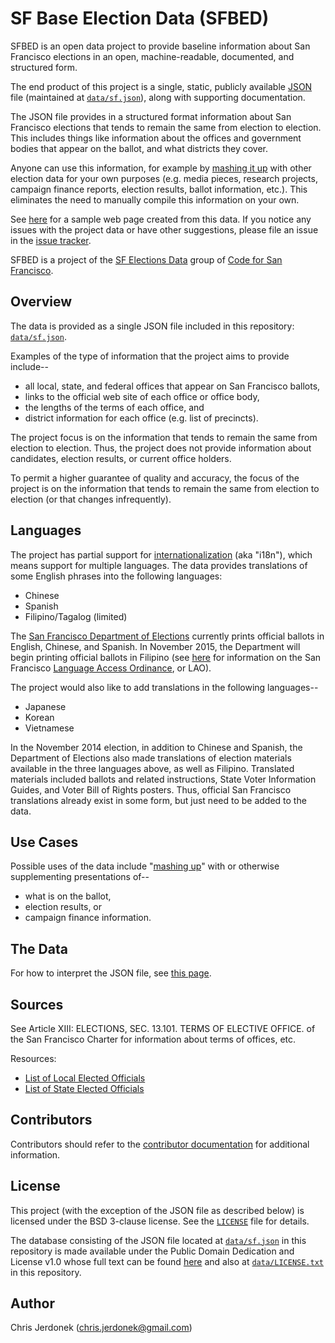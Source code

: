# SF Base Election Data (SFBED)

SFBED is an open data project to provide baseline information about
San Francisco elections in an open, machine-readable, documented, and
structured form.

The end product of this project is a single, static, publicly available
[JSON][json] file (maintained at [`data/sf.json`](data/sf.json)), along
with supporting documentation.

The JSON file provides in a structured format information about San
Francisco elections that tends to remain the same from election to election.
This includes things like information about the offices and government
bodies that appear on the ballot, and what districts they cover.

Anyone can use this information, for example by [mashing it up][mash_up]
with other election data for your own purposes (e.g. media pieces, research
projects, campaign finance reports, election results, ballot information,
etc.).  This eliminates the need to manually compile this information
on your own.

See [here][SFBED_gh_page] for a sample web page created from this data.
If you notice any issues with the project data or have other suggestions,
please file an issue in the [issue tracker][issue_tracker].

SFBED is a project of the [SF Elections Data][sf_elections_data] group
of [Code for San Francisco][code_for_sf].


## Overview

The data is provided as a single JSON file included in this repository:
[`data/sf.json`](data/sf.json).

Examples of the type of information that the project aims to provide include--

* all local, state, and federal offices that appear on San Francisco ballots,
* links to the official web site of each office or office body,
* the lengths of the terms of each office, and
* district information for each office (e.g. list of precincts).

The project focus is on the information that tends to remain the
same from election to election.  Thus, the project does not provide
information about candidates, election results, or current office holders.

To permit a higher guarantee of quality and accuracy, the focus of the
project is on the information that tends to remain the same from election
to election (or that changes infrequently).


## Languages

The project has partial support for [internationalization][i18n] (aka "i18n"),
which means support for multiple languages.  The data provides
translations of some English phrases into the following languages:

* Chinese
* Spanish
* Filipino/Tagalog (limited)

The [San Francisco Department of Elections][SFDOE] currently prints official
ballots in English, Chinese, and Spanish.  In November 2015, the
Department will begin printing official ballots in Filipino (see
[here](http://www.sfmayor.org/index.aspx?recordid=543&page=998) for
information on the San Francisco [Language Access Ordinance][SFLAO], or LAO).

The project would also like to add translations in the following languages--

* Japanese
* Korean
* Vietnamese

In the November 2014 election, in addition to Chinese and Spanish, the
Department of Elections also made translations of election materials
available in the three languages above, as well as Filipino.  Translated
materials included ballots and related instructions, State Voter
Information Guides, and Voter Bill of Rights posters.  Thus, official
San Francisco translations already exist in some form, but just need
to be added to the data.


## Use Cases

Possible uses of the data include "[mashing up][mash_up]" with or otherwise
supplementing presentations of--

* what is on the ballot,
* election results, or
* campaign finance information.


## The Data

For how to interpret the JSON file, see [this page](docs/json.md).


## Sources

See Article XIII: ELECTIONS, SEC. 13.101. TERMS OF ELECTIVE OFFICE. of the
San Francisco Charter for information about terms of offices, etc.

Resources:

* [List of Local Elected Officials](http://www.sfgov2.org/index.aspx?page=832)
* [List of State Elected Officials](http://www.sfgov2.org/index.aspx?page=833)


## Contributors

Contributors should refer to the [contributor documentation](docs/develop.md)
for additional information.


## License

This project (with the exception of the JSON file as described below) is
licensed under the BSD 3-clause license.  See the [`LICENSE`](LICENSE) file
for details.

The database consisting of the JSON file located at
[`data/sf.json`](data/LICENSE.txt) in this repository is made available under
the Public Domain Dedication and License v1.0 whose full text can be
found [here][pddl_v1.0] and also at [`data/LICENSE.txt`](data/LICENSE.txt)
in this repository.


## Author

Chris Jerdonek (<chris.jerdonek@gmail.com>)


[code_for_sf]: http://codeforsanfrancisco.org/
[i18n]: http://en.wikipedia.org/wiki/Internationalization_and_localization
[issue_tracker]: https://github.com/cjerdonek/sf-base-election-data/issues
[json]: http://json.org/
[mash_up]: http://en.wikipedia.org/wiki/Mashup_%28web_application_hybrid%29
[pddl_v1.0]: http://www.opendatacommons.org/licenses/pddl/1.0/
[sf_elections_data]: http://cjerdonek.github.io/sf-elections-data/
[SFBED_gh_page]: http://cjerdonek.github.io/sf-base-election-data
[SFDOE]: http://sfelections.org
[SFLAO]: http://sfgsa.org/index.aspx?page=4450
